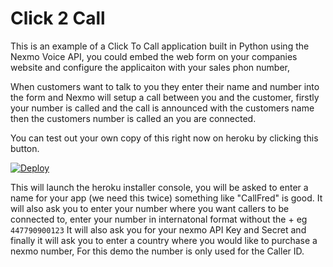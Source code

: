 # Click 2 Call
This is an example of a  Click To Call application built in Python using the Nexmo Voice API, you could embed the web form on your companies website and configure the applicaiton with your sales phon number, 

When customers want to talk to you they enter their name and number into the form and Nexmo will setup a call between you and the customer, firstly your number is called and the call is announced with the customers name then the customers number is called an you are connected.

You can test out your own copy of this right now on heroku by clicking this button.

[![Deploy](https://www.herokucdn.com/deploy/button.svg)](https://heroku.com/deploy?template=https://github.com/nexmo-community/click2call)

This will launch the heroku installer console, you will be asked to enter a name for your app (we need this twice) something like "CallFred" is good.
It will also ask you to enter your number where you want callers to be connected to, enter your number in internatonal format without the + eg `447790900123` 
It will also ask you for your nexmo API Key and Secret and finally it will ask you to enter a country where you would like to purchase a nexmo number, For this demo the number is only used for the Caller ID.
